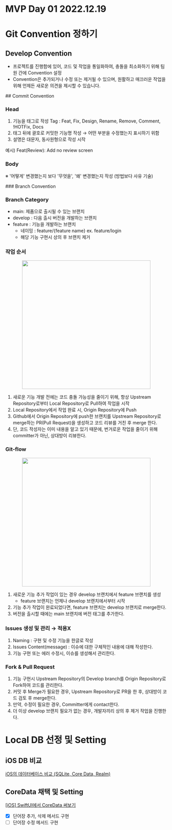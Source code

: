 # MVP Day 01 2022.12.19

# Git Convention 정하기

## Develop Convention

- 프로젝트를 진행함에 있어, 코드 및 작업을 통일화하여, 충돌을 최소화하기 위해 팀원 간에 Convention 설정
- Convention은 추가되거나 수정 또는 제거될 수 있으며, 원활하고 매끄러운 작업을 위해 언제든 새로운 의견을 제시할 수 있습니다.

## Commit Convention

### Head

1. 기능을 태그로 작성
   Tag : Feat, Fix, Design, Rename, Remove, Comment, !HOTFix, Docs
2. 태그 뒤에 괄호로 커밋한 기능명 작성
   → 어떤 부분을 수정했는지 표시하기 위함
3. 설명은 대문자, 동사원형으로 작성 시작

예시) Feat(Review): Add no review screen

### Body

※ '어떻게' 변경했는지 보다 '무엇을', '왜' 변경했는지 작성 (방법보다 사유 기술)

### Branch Convention

### Branch Category

- main: 제품으로 출시될 수 있는 브랜치
- develop : 다음 출시 버전을 개발하는 브랜치
- feature : 기능을 개발하는 브랜치
  - 네이밍 : feature/{feature name}
    ex. feature/login
  - 해당 기능 구현시 상의 후 브랜치 제거

### 작업 순서

<p align="middle" >
  <img width="400px;" src="https://camo.githubusercontent.com/1c49e48d531d4a2e3198eaa2881f85e222b722de852a30fed15ac2471604aa34/68747470733a2f2f74656368626c6f672e776f6f776168616e2e636f6d2f77702d636f6e74656e742f75706c6f6164732f696d672f323031372d31302d33302f6769746875622d666c6f775f7265706f7369746f72795f7374727563747572652e706e67"/>
</p>

1. 새로운 기능 개발 전에는 코드 충돌 가능성을 줄이기 위해, 항상 Upstream Repository로부터 Local Repository로 Pull하여 작업을 시작
2. Local Repository에서 작업 완료 시, Origin Repository에 Push
3. Github에서 Origin Repository에 push한 브랜치를 Upstream Repository로 merge하는 PR(Pull Request)을 생성하고 코드 리뷰를 거친 후 merge 한다.
4. 단, 코드 작성자는 이미 내용을 알고 있기 때문에, 번거로운 작업을 줄이기 위해 committer가 아닌, 상대방이 리뷰한다.

### Git-flow

<p align="middle" >
  <img width="400px;" src="https://camo.githubusercontent.com/6d61043b3dc77c8ce360595fdcb12a164494358a6826cf46053d952f1f3d3b72/68747470733a2f2f74656368626c6f672e776f6f776168616e2e636f6d2f77702d636f6e74656e742f75706c6f6164732f696d672f323031372d31302d33302f6769742d666c6f775f6f766572616c6c5f67726170682e706e67"/>
</p>

1. 새로운 기능 추가 작업이 있는 경우 develop 브랜치에서 feature 브랜치를 생성
   - feature 브랜치는 언제나 develop 브랜치에서부터 시작
2. 기능 추가 작업이 완료되었다면, feature 브랜치는 develop 브랜치로 merge한다.
3. 버전을 출시할 때에는 main 브랜치에 버전 태그를 추가한다.

### Issues 생성 및 관리 → 적용X

1. Naming : 구현 및 수정 기능을 한글로 작성
2. Issues Content(message) : 이슈에 대한 구체적인 내용에 대해 작성한다.
3. 기능 구현 또는 에러 수정시, 이슈를 생성해서 관리한다.

### Fork & Pull Request

1. 기능 구현시 Upstream Repository의 Develop branch를 Origin Repository로 Fork하여 코드를 관리한다.
2. 커밋 후 Merge가 필요한 경우, Upstream Repository로 PR을 한 후, 상대방이 코드 검토 후 merge한다.
3. 만약, 수정이 필요한 경우, Committer에게 contact한다.
4. 더 이상 develop 브랜치 필요가 없는 경우, 개발자끼리 상의 후 제거 작업을 진행한다.

# Local DB 선정 및 Setting

## iOS DB 비교

[iOS의 데이터베이스 비교 (SQLite, Core Data, Realm)](https://purple-log.tistory.com/13)

## CoreData 채택 및 Setting

[[iOS] SwiftUI에서 CoreData 써보기](https://velog.io/@nala/iOS-SwiftUI%EC%97%90%EC%84%9C-CoreData-%EC%8D%A8%EB%B3%B4%EA%B8%B0)

- [x] 단어장 추가, 삭제 메서드 구현
- [ ] 단어장 수정 메서드 구현
